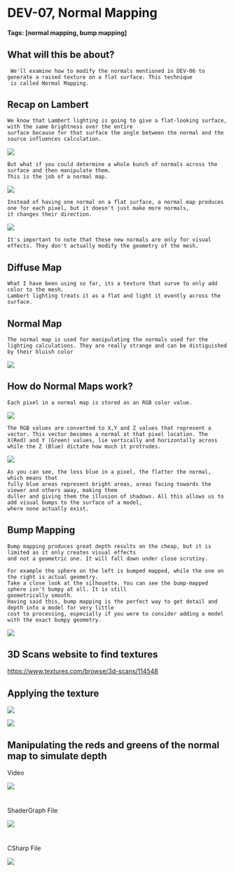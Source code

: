 # DEV-07, Normal Mapping
#### Tags: [normal mapping, bump mapping]

## What will this be about?
     We'll examine how to modify the normals mentioned in DEV-06 to generate a raised texture on a flat surface. This technique
     is called Normal Mapping.

## Recap on Lambert

    We know that Lambert lighting is going to give a flat-looking surface, with the same brightness over the entire
    surface because for that surface the angle between the normal and the source influences calculation.

![](../images/DEV-07/DEV-07-A.png)

    But what if you could determine a whole bunch of normals across the surface and then manipulate them.
    This is the job of a normal map.

![](../images/DEV-07/DEV-07-A2.png)

    Instead of having one normal on a flat surface, a normal map produces one for each pixel, but it doesn't just make more normals,
    it changes their direction.

![](../images/DEV-07/DEV-07-A3.png)

    It's important to note that these new normals are only for visual effects. They don't actually modify the geometry of the mesh.

## Diffuse Map
    What I have been using so far, its a texture that surve to only add color to the mesh.
    Lambert lighting treats it as a flat and light it evently across the surface.

## Normal Map
    The normal map is used for manipulating the normals used for the lighting calculations. They are really strange and can be distiguished by their bluish color

![](../images/DEV-07/DEV-07-A4.png)

## How do Normal Maps work?

    Each pixel in a normal map is stored as an RGB color value.

![](../images/DEV-07/DEV-07-A5.png)

    The RGB values are converted to X,Y and Z values that represent a vector. This vector becomes a normal at that pixel location. The X(Red) and Y (Green) values, lie vertically and horizontally across while the Z (Blue) dictate how much it protrudes.

![](../images/DEV-07/DEV-07-A6.png)

    As you can see, the less blue in a pixel, the flatter the normal, which means that
    fully blue areas represent bright areas, areas facing towards the viewer and others away, making them
    duller and giving them the illusion of shadows. All this allows us to add visual bumps to the surface of a model,
    where none actually exist.

## Bump Mapping

    Bump mapping produces great depth results on the cheap, but it is limited as it only creates visual effects
    and not a geometric one. It will fall down under close scrutiny.

    For example the sphere on the left is bumped mapped, while the one on the right is actual geometry.
    Take a close look at the silhouette. You can see the bump-mapped sphere isn't bumpy at all. It is still
    geometrically smooth.
    Having said this, bump mapping is the perfect way to get detail and depth into a model for very little
    cost to processing, especially if you were to consider adding a model with the exact bumpy geometry.

![](../images/DEV-07/DEV-07-B.png)


## 3D Scans website to find textures

https://www.textures.com/browse/3d-scans/114548

## Applying the texture

![](../images/DEV-07/DEV-07-B2.png)

![](../images/DEV-07/DEV-07-B3.png)

## Manipulating the reds and greens of the normal map to simulate depth

Video

[![](https://img.youtube.com/vi/KS7g-p32a5E/0.jpg)](https://www.youtube.com/watch?v=KS7g-p32a5E)

#

ShaderGraph File

![](../images/DEV-07/DEV-07-B5.png)

#

CSharp File

![](../images/DEV-07/DEV-07-B6.png)